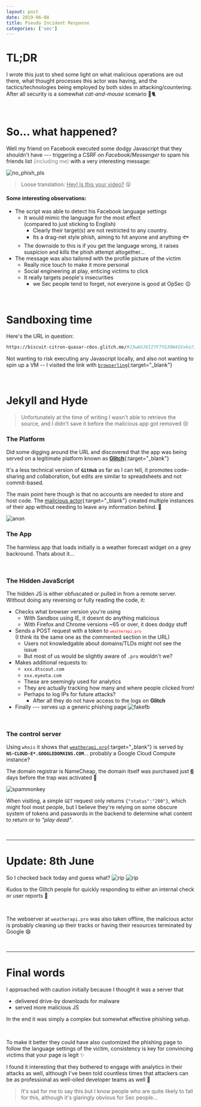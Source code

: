 ```yaml
---
layout: post
date: 2019-06-08
title: Pseudo Incident Response
categories: ['sec']
---
```


# TL;DR

I wrote this just to shed some light on what malicious operations are out there, what thought processes this actor was having, and the tactics/technologies being employed by both sides in attacking/countering. After all security is a somewhat _cat-and-mouse_ scenario :rat::cat2:  

<br/>

# So... what happened?

Well my friend on Facebook executed some dodgy Javascript that they shouldn't have --- triggering a CSRF on _Facebook_/_Messenger_ to spam his friends list <small style="font-size:14px;color:grey">(including me)</small> with a very interesting message:

![no_phish_pls](/assets/images/pir-msg.png)
> Loose translation: <u>Hey! Is this your video?</u> :open_mouth: 

#### Some interesting observations:
- The script was able to detect his Facebook language settings
   - It would mimic the language for the most effect  
     (compared to just sticking to English)
      - Clearly their target(s) are not restricted to any country.
      - Its a drag-net style phish, aiming to hit anyone and anything :fish:
   - The downside to this is if you get the language wrong, it raises suspicion and kills the phish attempt altogether...
- The message was also tailored with the profile picture of the victim
   - Really nice touch to make it more personal
   - Social engineering at play, enticing victims to click
   - It really targets people's insecurities
      - we Sec people tend to forget, not everyone is good at OpSec :wink:  


<br/>

# Sandboxing time

Here's the URL in question:
```perl
https://biscuit-citron-quasar-c6os.glitch.me/#J3wAVJ6IIYF7YG30W4SVxko7Jj6ze%2Fm4lwcHO00oY7Oh1fg4YjHN%2B9Lb9sUEq3T2UoUwpf30WxbdG1C8ys1nyv%2B0hWzGF9ua%2B6baC9x0QkuZpton6sa1kXT17hZKyAAv%2Fqe1UeL0d8URKFd8J8R4tZCOMYbAy%2FhXq9af47CQ2bLIEdNGqFwe%2BZNKT0Mw8KtfdV5lBKRCkXWtVD6bjFVvNeWSYYGGP3RuFGrBfiwzYKkcnPPjvjD7Crz7yMpgJEIZbA4IAJCK%2BpfbtwCnXB2i6WnoBynw%2FA4xYhm5ue8%2Fob5Zas3rWxJuTOE0pvu1Xa17O4HlNCjJoTFnm8bMTYO%2FOA%3D%3D
```

Not wanting to risk executing any Javascript locally, and also not wanting to spin up a VM -- I visited the link with [`browserling`](https://www.browserling.com){:target="_blank"}

<br/>

# Jekyll and Hyde

> Unfortunately at the time of writing I wasn't able to retrieve the source, and I didn't save it before the malicious app got removed :cry:  

### The Platform

Did some digging around the URL and discovered that the app was being served on a legitimate platform known as [**Glitch**](https://glitch.com){:target="_blank"}

It's a less technical version of **`GitHub`** as far as I can tell, it promotes code-sharing and collaboration, but edits are similar to spreadsheets and not commit-based.  

The main point here though is that no accounts are needed to store and host code. The [malicious actor](https://glitch.com/user/4869718){:target="_blank"} created multiple instances of their app without needing to leave any information behind. :feet:

![anon](/assets/images/pir-anon.png)
<br/>


### The App

The harmless app that loads initially is a weather forecast widget on a grey backround. Thats about it...

<br/>

### The Hidden JavaScript

The hidden JS is either obfuscated or pulled in from a remote server. Without doing any reversing or fully reading the code, it:
- Checks what browser version you're using
   - With Sandbox using IE, it doesnt do anything malicious
   - With Firefox and Chrome versions ~65 or over, it does dodgy stuff
- Sends a POST request with a token to <small style="color:red">`weatherapi.pro`</small>  
  (I think its the same one as the commented section in the URL)
  - Users not knowledgable about domains/TLDs might not see the issue
  - But most of us would be slightly aware of `.pro` wouldn't we? 
- Makes additional requests to:
    - `xxx.dtscout.com`
    - `xxx.eyeota.com`
  - These are seemingly used for analytics
  - They are actually tracking how many and where people clicked from! 
  - Perhaps to log IPs for future attacks? 
    - After all they do not have access to the logs on **Glitch**
- Finally --- serves up a generic phishing page
        ![fakefb](/assets/images/pir-fakefb.png)
        
<br/>

### The control server

Using `whois` it shows that [`weatherapi.pro`](https://www.robtex.com/dns-lookup/weatherapi.pro){:target="_blank"} is served by     
**`NS-CLOUD-E*.GOOGLEDOMAINS.COM`**... probably a Google Cloud Compute instance?

The domain registrar is NameCheap, the domain itself was purchased just **<u>6</u>** days before the trap was activated :pencil:  

![spammonkey](/assets/images/pir-spam.png)

When visiting, a simple `GET` request only returns `{"status":"200"}`, which might fool most people, but I believe they're relying on some obscure system of tokens and passwords in the backend to determine what content to return or to _"play dead"_.


<br/>

___

# Update: 8th June

So I checked back today and guess what?
![rip](/assets/images/pir-rip.png)
![rip](/assets/images/pir-suspended.png)

Kudos to the Glitch people for quickly responding to either an internal check or user reports :space_invader:

<br/>

The webserver at `weatherapi.pro` was also taken offline, the malicious actor is probably cleaning up their tracks or having their resources terminated by Google :smile:  

<br/>

___

# Final words


I approached with caution initially because I thought it was a server that  
   - delivered drive-by downloads for malware
   - served more malicious JS  

In the end it was simply a complex but somewhat effective phishing setup.

<br/>

To make it better they could have also customized the phishing page to follow the language settings of the victim, consistency is key for convincing victims that your page is legit :sparkles:  

I found it interesting that they bothered to engage with analytics in their attacks as well, although I've been told countless times that attackers can be as professional as well-oiled developer teams as well :100:

> It's sad for me to say this but I know people who are quite likely to fall for this, although it's glaringly obvious for Sec people...  
